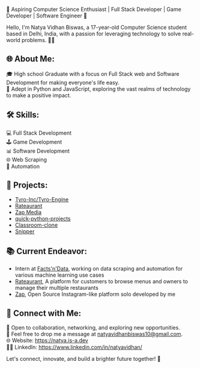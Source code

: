 🚀 Aspiring Computer Science Enthusiast | Full Stack Developer | Game Developer | Software Engineer 🚀

Hello, I'm Natya Vidhan Biswas, a 17-year-old Computer Science student based in Delhi, India, with a passion for leveraging technology to solve real-world problems. 👨‍💻

## 🌐 About Me:

🎓 High school Graduate with a focus on Full Stack web and Software Development for making everyone's life easy. <br>
🚀 Adept in Python and JavaScript, exploring the vast realms of technology to make a positive impact.

## 🛠️ Skills:

💻 Full Stack Development <br>
🕹️ Game Development <br>
📊 Software Development <br>
🌐 Web Scraping <br>
🤖 Automation <br>

## 🔗 Projects:

- [Tyro-Inc/Tyro-Engine](https://github.com/Tyro-Inc/Tyro-Engine)
- [Rateaurant](https://github.com/rateaurant)
- [Zap Media](https://github.com/natyavidhan/zap)
- [quick-python-projects](https://github.com/natyavidhan/Quick-Python-Projects)
- [Classroom-clone](https://github.com/natyavidhan/Classroom-clone)
- [Snipper](https://github.com/natyavidhan/Snipper)

## 📚 Current Endeavor:

- Intern at [Facts'n'Data](https://www.factsndata.com), working on data scraping and automation for various machine learning use cases
- [Rateaurant](https://github.com/rateaurant), A platform for customers to browse menus and owners to manage their multiple restaurants
- [Zap](https://github.com/natyavidhan/zap), Open Source Instagram-like platform solo developed by me

## 🤝 Connect with Me:

💬 Open to collaboration, networking, and exploring new opportunities. <br>
📧 Feel free to drop me a message at natyavidhanbiswas10@gmail.com. <br>
🌐 Website: https://natya.is-a.dev <br>
👨‍💻 LinkedIn: https://www.linkedin.com/in/natyavidhan/ <br>

Let's connect, innovate, and build a brighter future together! 🌟
